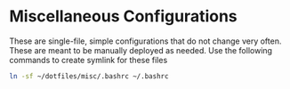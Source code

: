 # Miscellaneous Configurations

These are single-file, simple configurations that do not change very often.
These are meant to be manually deployed as needed.
Use the following commands to create symlink for these files

```bash
ln -sf ~/dotfiles/misc/.bashrc ~/.bashrc
```

